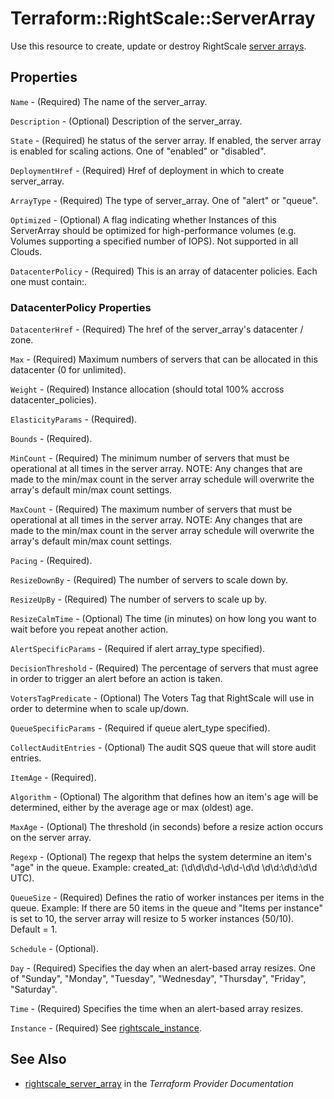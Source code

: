 # Terraform::RightScale::ServerArray

Use this resource to create, update or destroy RightScale [server arrays](http://reference.rightscale.com/api1.5/resources/ResourceServerArrays.html).

## Properties

`Name` - (Required) The name of the server_array.

`Description` - (Optional) Description of the server_array.

`State` - (Required) he status of the server array. If enabled, the server array is enabled for scaling actions. One of "enabled" or "disabled".

`DeploymentHref` - (Required) Href of deployment in which to create server_array.

`ArrayType` - (Required) The type of server_array. One of "alert" or "queue".

`Optimized` - (Optional) A flag indicating whether Instances of this ServerArray should be optimized for high-performance volumes (e.g. Volumes supporting a specified number of IOPS). Not supported in all Clouds.

`DatacenterPolicy` - (Required) This is an array of datacenter policies. Each one must contain:.

### DatacenterPolicy Properties

`DatacenterHref` - (Required) The href of the server_array's datacenter / zone.

`Max` - (Required) Maximum numbers of servers that can be allocated in this datacenter (0 for unlimited).

`Weight` - (Required) Instance allocation (should total 100% accross datacenter_policies).

`ElasticityParams` - (Required).

`Bounds` - (Required).

`MinCount` - (Required) The minimum number of servers that must be operational at all times in the server array. NOTE: Any changes that are made to the min/max count in the server array schedule will overwrite the array's default min/max count settings.

`MaxCount` - (Required) The maximum number of servers that must be operational at all times in the server array. NOTE: Any changes that are made to the min/max count in the server array schedule will overwrite the array's default min/max count settings.

`Pacing` - (Required).

`ResizeDownBy` - (Required) The number of servers to scale down by.

`ResizeUpBy` - (Required) The number of servers to scale up by.

`ResizeCalmTime` - (Optional) The time (in minutes) on how long you want to wait before you repeat another action.

`AlertSpecificParams` - (Required if alert array_type specified).

`DecisionThreshold` - (Required) The percentage of servers that must agree in order to trigger an alert before an action is taken.

`VotersTagPredicate` - (Optional) The Voters Tag that RightScale will use in order to determine when to scale up/down.

`QueueSpecificParams` - (Required if queue alert_type specified).

`CollectAuditEntries` - (Optional) The audit SQS queue that will store audit entries.

`ItemAge` - (Required).

`Algorithm` - (Optional) The algorithm that defines how an item's age will be determined, either by the average age or max (oldest) age.

`MaxAge` - (Optional) The threshold (in seconds) before a resize action occurs on the server array.

`Regexp` - (Optional) The regexp that helps the system determine an item's \"age\" in the queue. Example: created_at: (\\d\\d\\d\\d-\\d\\d-\\d\\d \\d\\d:\\d\\d:\\d\\d UTC).

`QueueSize` - (Required) Defines the ratio of worker instances per items in the queue. Example: If there are 50 items in the queue and \"Items per instance\" is set to 10, the server array will resize to 5 worker instances (50/10). Default = 1.

`Schedule` - (Optional).

`Day` - (Required) Specifies the day when an alert-based array resizes. One of "Sunday", "Monday", "Tuesday", "Wednesday", "Thursday", "Friday", "Saturday".

`Time` - (Required) Specifies the time when an alert-based array resizes.

`Instance` - (Required) See [rightscale_instance](https://github.com/terraform-providers/terraform-provider-rightscale/blob/master/website/docs/r/cm_instance.markdown).


## See Also

* [rightscale_server_array](https://www.terraform.io/docs/providers/rightscale/r/server_array.html) in the _Terraform Provider Documentation_